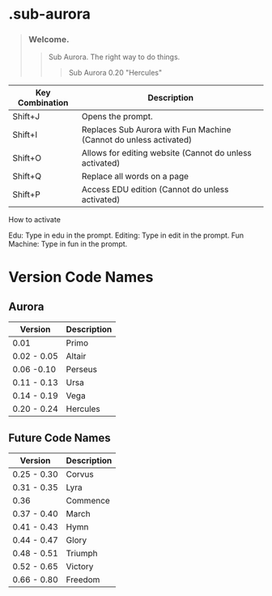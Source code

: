 # .sub-aurora

> ### Welcome.
>> Sub Aurora. The right way to do things.
>>> Sub Aurora 0.20 "Hercules"

| Key Combination | Description |
| --------------- | ----------- |
| Shift+J         | Opens the prompt. |
| Shift+I         | Replaces Sub Aurora with Fun Machine (Cannot do unless activated)|
| Shift+O         | Allows for editing website (Cannot do unless activated)|
| Shift+Q         | Replace all words on a page |
| Shift+P         | Access EDU edition (Cannot do unless activated)|

How to activate

Edu: Type in edu in the prompt.
Editing: Type in edit in the prompt.
Fun Machine: Type in fun in the prompt.

# Version Code Names

## Aurora 
| Version | Description |
| --------------- | ----------- |
| 0.01         | Primo |
| 0.02 -  0.05       | Altair |
| 0.06 -0.10       | Perseus |
| 0.11 - 0.13        | Ursa |
| 0.14 - 0.19       | Vega |
| 0.20 - 0.24       | Hercules |

## Future Code Names 

| Version | Description |
| ---------------| -------------- |
| 0.25 - 0.30 | Corvus |
| 0.31 - 0.35 | Lyra |
| 0.36 | Commence |
| 0.37 - 0.40 | March |
| 0.41 - 0.43 | Hymn |
| 0.44 - 0.47 | Glory |
| 0.48 - 0.51 | Triumph |
| 0.52 - 0.65 | Victory |
| 0.66 - 0.80 | Freedom |


